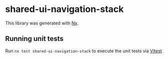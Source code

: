 # shared-ui-navigation-stack

This library was generated with [Nx](https://nx.dev).

## Running unit tests

Run `nx test shared-ui-navigation-stack` to execute the unit tests via [Vitest](https://vitest.dev/).
